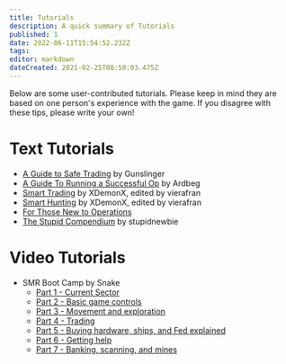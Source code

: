 ```yaml
---
title: Tutorials
description: A quick summary of Tutorials
published: 1
date: 2022-06-11T15:54:52.232Z
tags: 
editor: markdown
dateCreated: 2021-02-25T08:50:03.475Z
---
```


Below are some user-contributed tutorials. Please keep in mind they are based on one person's experience with the game. If you disagree with these tips, please write your own!
# Text Tutorials
* [A Guide to Safe Trading](/tutorials/safe-trading) by Gunslinger
* [A Guide To Running a Successful Op](/tutorials/successful-op) by Ardbeg
* [Smart Trading](/tutorials/smart-trading) by XDemonX, edited by vierafran
* [Smart Hunting](/tutorials/smart-hunting) by XDemonX, edited by vierafran
* [For Those New to Operations](/tutorials/newbie-op)
* [The Stupid Compendium](/tutorials/Stupid-Compendium) by stupidnewbie

# Video Tutorials
* SMR Boot Camp by Snake
  - [Part 1 - Current Sector](/uploads/boot-camp/part1.html)
  - [Part 2 - Basic game controls](/uploads/boot-camp/part2.html)
  - [Part 3 - Movement and exploration](/uploads/boot-camp/part3.html)
  - [Part 4 - Trading](/uploads/boot-camp/part4.html)
  - [Part 5 - Buying hardware, ships, and Fed explained](/uploads/boot-camp/part5.html)
  - [Part 6 - Getting help](/uploads/boot-camp/part6.html)
  - [Part 7 - Banking, scanning, and mines](/uploads/boot-camp/part7.html)
